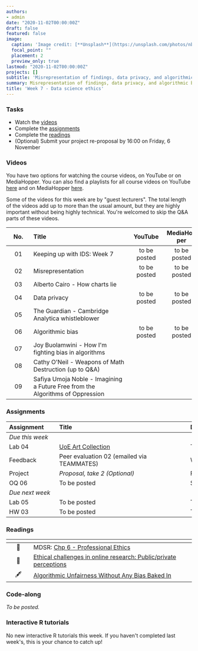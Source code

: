 ```yaml
---
authors:
- admin
date: "2020-11-02T00:00:00Z"
draft: false
featured: false
image:
  caption: 'Image credit: [**Unsplash**](https://unsplash.com/photos/nbKaLT4cmRM)'
  focal_point: ""
  placement: 2
  preview_only: true
lastmod: "2020-11-02T00:00:00Z"
projects: []
subtitle: 'Misrepresentation of findings, data privacy, and algorithmic bias :woman_technologist:'
summary: Misrepresentation of findings, data privacy, and algorithmic bias
title: 'Week 7 - Data science ethics'
---
```


### Tasks

- Watch the [videos](/post/07-week/#videos)
- Complete the [assignments](/post/07-week/#assignments)
- Complete the [readings](/post/07-week/#readings)
- (Optional) Submit your project re-proposal by 16:00 on Friday, 6 November

### Videos

You have two options for watching the course videos, on YouTube or on MediaHopper. You can also find a playlists for all course videos on YouTube [here](https://www.youtube.com/playlist?list=PLNUVZZ6hfXX1tyUykCWShOKZdIB0TIhtM) and on MediaHopper [here](https://media.ed.ac.uk/playlist/dedicated/183821961/1_r35z2f16/).

Some of the videos for this week are by "guest lecturers". The total length of the videos add up to more than the usual amount, but they are highly important without being highly technical. You're welcomed to skip the Q&A parts of these videos.

| <div style="width:50px;text-align:center">No.</div> | <div style="width:250px;text-align:left">Title</div> | <div style="width:80px;text-align:center">YouTube</div> | <div style="width:80px;text-align:center">MediaHopper</div> |  <div style="width:80px;text-align:center">Slides</div> | <div style="width:80px;text-align:center">Length</div> |
|:---:|:---------------------|:-------:|:-----------:|:--------:|:------:|
| 01 | Keeping up with IDS: Week 7 | to be posted | to be posted | [<span style='color: #4b5357;'><i class='fas fa-desktop fa-lg'></i></span>](https://ids-s1-20.github.io/slides/week-07/w7-d01-kuwids/w7-d01-kuwids.pdf) |  | 
| 02 | Misrepresentation | to be posted | to be posted | [<span style='color: #4b5357;'><i class='fas fa-desktop fa-lg'></i></span>](https://ids-s1-20.github.io/slides/week-07/w7-d02-misrepresentation/w7-d02-misrepresentation.html) |  | 
| 03 | Alberto Cairo - How charts lie | [<span style='color: red;'><i class='fab fa-youtube fa-lg'></i></span>](https://youtu.be/Low28hx4wyk) |  |  | 57:23 | 
| 04 | Data privacy | to be posted | to be posted | [<span style='color: #4b5357;'><i class='fas fa-desktop fa-lg'></i></span>](https://ids-s1-20.github.io/slides/week-07/w7-d03-privacy/w7-d03-privacy.html) |  | 
| 05 | The Guardian - Cambridge Analytica whistleblower | [<span style='color: red;'><i class='fab fa-youtube fa-lg'></i></span>](https://youtu.be/FXdYSQ6nu-M) |  |  | 13:03 | 
| 06 | Algorithmic bias | to be posted | to be posted | [<span style='color: #4b5357;'><i class='fas fa-desktop fa-lg'></i></span>](https://ids-s1-20.github.io/slides/week-07/w7-d04-algorithmic-bias/w7-d04-algorithmic-bias.html) |  | 
| 07 | Joy Buolamwini - How I'm fighting bias in algorithms | [<span style='color: red;'><i class='fab fa-youtube fa-lg'></i></span>](https://youtu.be/UG_X_7g63rY) |  |  | 8:44 | 
| 08 | Cathy O'Neil - Weapons of Math Destruction (up to Q&A) | [<span style='color: red;'><i class='fab fa-youtube fa-lg'></i></span>](https://youtu.be/TQHs8SA1qpk) |  |  | 33:39 | 
| 09 | Safiya Umoja Noble - Imagining a Future Free from the Algorithms of Oppression | [<span style='color: red;'><i class='fab fa-youtube fa-lg'></i></span>](https://youtu.be/tNi_U1Bb1S0) |  |  | 33:22 | 

### Assignments

| <div style="width:120px;text-align:left">Assignment</div> | <div style="width:340px;text-align:left">Title</div> | <div style="width:200px;text-align:left">Due</div> |
|:---|:---|:---|
| *Due this week* | | |
| Lab 04 | [UoE Art Collection](https://ids-s1-20.github.io/labs/lab-04/lab-04-uoe-art.html) | Tue, 3 Nov, 16:00 UK |
| Feedback | Peer evaluation 02 (emailed via TEAMMATES) | Wed, 4 Nov, 16:00 UK |
| Project | *Proposal, take 2 (Optional)* | Fri, 6 Nov, 16:00 UK |
| OQ 06 | To be posted | Sun, 8 Nov, 23:59 UK |
| *Due next week* | | |
| Lab 05 | To be posted | Tue, 10 Nov, 16:00 UK |
| HW 03  | To be posted | Thur, 12 Nov, 16:00 UK |

### Readings

| <div style="width:50px"></div>  | <div style="width:420px"></div>  |  <div style="width:200px"></div> |
|:---:|:---|:---:|
| :open_book: | MDSR: [Chp 6 - Professional Ethics](https://mdsr-book.github.io/excerpts/mdsr-ethics.pdf) | **Required** |
| :page_facing_up: | [Ethical challenges in online research: Public/private perceptions](https://journals.sagepub.com/doi/pdf/10.1177/1747016116650720) | Optional |
| :fountain_pen: | [Algorithmic Unfairness Without Any Bias Baked In](http://aaronsadventures.blogspot.com/2019/01/discussion-of-unfairness-in-machine.html) | Optional  |

### Code-along

*To be posted.*

### Interactive R tutorials

No new interactive R tutorials this week. If you haven't completed last week's, this is your chance to catch up!
